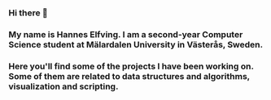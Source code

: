 ### Hi there 👋
### My name is Hannes Elfving. I am a second-year Computer Science student at Mälardalen University in Västerås, Sweden.
### Here you'll find some of the projects I have been working on. Some of them are related to data structures and algorithms, visualization and scripting.

<!--
**hanneselfving/hanneselfving** is a ✨ _special_ ✨ repository because its `README.md` (this file) appears on your GitHub profile.

Here are some ideas to get you started:

- 🔭 I’m currently working on ...
- 🌱 I’m currently learning ...
- 👯 I’m looking to collaborate on ...
- 🤔 I’m looking for help with ...
- 💬 Ask me about ...
- 📫 How to reach me: ...
- 😄 Pronouns: ...
- ⚡ Fun fact: ...
-->
